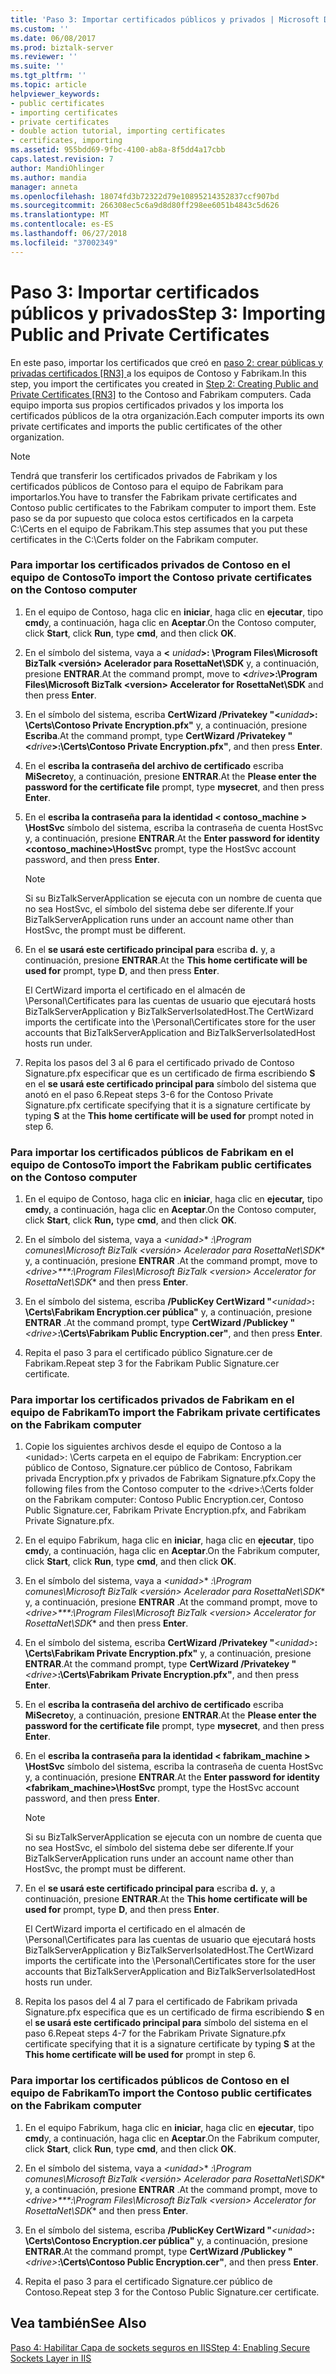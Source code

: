 ```yaml
---
title: 'Paso 3: Importar certificados públicos y privados | Microsoft Docs'
ms.custom: ''
ms.date: 06/08/2017
ms.prod: biztalk-server
ms.reviewer: ''
ms.suite: ''
ms.tgt_pltfrm: ''
ms.topic: article
helpviewer_keywords:
- public certificates
- importing certificates
- private certificates
- double action tutorial, importing certificates
- certificates, importing
ms.assetid: 955bdd69-9fbc-4100-ab8a-8f5dd4a17cbb
caps.latest.revision: 7
author: MandiOhlinger
ms.author: mandia
manager: anneta
ms.openlocfilehash: 18074fd3b72322d79e10895214352837ccf907bd
ms.sourcegitcommit: 266308ec5c6a9d8d80ff298ee6051b4843c5d626
ms.translationtype: MT
ms.contentlocale: es-ES
ms.lasthandoff: 06/27/2018
ms.locfileid: "37002349"
---
```

# <a name="step-3-importing-public-and-private-certificates"></a><span data-ttu-id="65c01-102">Paso 3: Importar certificados públicos y privados</span><span class="sxs-lookup"><span data-stu-id="65c01-102">Step 3: Importing Public and Private Certificates</span></span>
<span data-ttu-id="65c01-103">En este paso, importar los certificados que creó en [paso 2: crear públicas y privadas certificados &#91;RN3&#93; ](../../adapters-and-accelerators/accelerator-rosettanet/step-2-creating-public-and-private-certificates.md) a los equipos de Contoso y Fabrikam.</span><span class="sxs-lookup"><span data-stu-id="65c01-103">In this step, you import the certificates you created in [Step 2: Creating Public and Private Certificates &#91;RN3&#93;](../../adapters-and-accelerators/accelerator-rosettanet/step-2-creating-public-and-private-certificates.md) to the Contoso and Fabrikam computers.</span></span> <span data-ttu-id="65c01-104">Cada equipo importa sus propios certificados privados y los importa los certificados públicos de la otra organización.</span><span class="sxs-lookup"><span data-stu-id="65c01-104">Each computer imports its own private certificates and imports the public certificates of the other organization.</span></span>  
  
> [!NOTE]
>  <span data-ttu-id="65c01-105">Tendrá que transferir los certificados privados de Fabrikam y los certificados públicos de Contoso para el equipo de Fabrikam para importarlos.</span><span class="sxs-lookup"><span data-stu-id="65c01-105">You have to transfer the Fabrikam private certificates and Contoso public certificates to the Fabrikam computer to import them.</span></span> <span data-ttu-id="65c01-106">Este paso se da por supuesto que coloca estos certificados en la carpeta C:\Certs en el equipo de Fabrikam.</span><span class="sxs-lookup"><span data-stu-id="65c01-106">This step assumes that you put these certificates in the C:\Certs folder on the Fabrikam computer.</span></span>  
  
### <a name="to-import-the-contoso-private-certificates-on-the-contoso-computer"></a><span data-ttu-id="65c01-107">Para importar los certificados privados de Contoso en el equipo de Contoso</span><span class="sxs-lookup"><span data-stu-id="65c01-107">To import the Contoso private certificates on the Contoso computer</span></span>  
  
1. <span data-ttu-id="65c01-108">En el equipo de Contoso, haga clic en **iniciar**, haga clic en **ejecutar**, tipo **cmd**y, a continuación, haga clic en **Aceptar**.</span><span class="sxs-lookup"><span data-stu-id="65c01-108">On the Contoso computer, click **Start**, click **Run**, type **cmd**, and then click **OK**.</span></span>  
  
2. <span data-ttu-id="65c01-109">En el símbolo del sistema, vaya a **\<** <em>unidad</em>**\>: \Program Files\Microsoft BizTalk \<versión\> Acelerador para RosettaNet\SDK** y, a continuación, presione **ENTRAR**.</span><span class="sxs-lookup"><span data-stu-id="65c01-109">At the command prompt, move to **\<**<em>drive</em>**\>:\Program Files\Microsoft BizTalk \<version\> Accelerator for RosettaNet\SDK** and then press **Enter**.</span></span>  
  
3. <span data-ttu-id="65c01-110">En el símbolo del sistema, escriba **CertWizard /Privatekey "\<**<em>unidad</em>**\>: \Certs\Contoso Private Encryption.pfx"** y, a continuación, presione **Escriba**.</span><span class="sxs-lookup"><span data-stu-id="65c01-110">At the command prompt, type **CertWizard /Privatekey "\<**<em>drive</em>**\>:\Certs\Contoso Private Encryption.pfx"**, and then press **Enter**.</span></span>  
  
4. <span data-ttu-id="65c01-111">En el **escriba la contraseña del archivo de certificado** escriba **MiSecreto**y, a continuación, presione **ENTRAR**.</span><span class="sxs-lookup"><span data-stu-id="65c01-111">At the **Please enter the password for the certificate file** prompt, type **mysecret**, and then press **Enter**.</span></span>  
  
5. <span data-ttu-id="65c01-112">En el **escriba la contraseña para la identidad < contoso_machine > \HostSvc** símbolo del sistema, escriba la contraseña de cuenta HostSvc y, a continuación, presione **ENTRAR**.</span><span class="sxs-lookup"><span data-stu-id="65c01-112">At the **Enter password for identity <contoso_machine>\HostSvc** prompt, type the HostSvc account password, and then press **Enter**.</span></span>  
  
   > [!NOTE]
   >  <span data-ttu-id="65c01-113">Si su BizTalkServerApplication se ejecuta con un nombre de cuenta que no sea HostSvc, el símbolo del sistema debe ser diferente.</span><span class="sxs-lookup"><span data-stu-id="65c01-113">If your BizTalkServerApplication runs under an account name other than HostSvc, the prompt must be different.</span></span>  
  
6. <span data-ttu-id="65c01-114">En el **se usará este certificado principal para** escriba **d.** y, a continuación, presione **ENTRAR**.</span><span class="sxs-lookup"><span data-stu-id="65c01-114">At the **This home certificate will be used for** prompt, type **D**, and then press **Enter**.</span></span>  
  
    <span data-ttu-id="65c01-115">El CertWizard importa el certificado en el almacén de \Personal\Certificates para las cuentas de usuario que ejecutará hosts BizTalkServerApplication y BizTalkServerIsolatedHost.</span><span class="sxs-lookup"><span data-stu-id="65c01-115">The CertWizard imports the certificate into the \Personal\Certificates store for the user accounts that BizTalkServerApplication and BizTalkServerIsolatedHost hosts run under.</span></span>  
  
7. <span data-ttu-id="65c01-116">Repita los pasos del 3 al 6 para el certificado privado de Contoso Signature.pfx especificar que es un certificado de firma escribiendo **S** en el **se usará este certificado principal para** símbolo del sistema que anotó en el paso 6.</span><span class="sxs-lookup"><span data-stu-id="65c01-116">Repeat steps 3-6 for the Contoso Private Signature.pfx certificate specifying that it is a signature certificate by typing **S** at the **This home certificate will be used for** prompt noted in step 6.</span></span>  
  
### <a name="to-import-the-fabrikam-public-certificates-on-the-contoso-computer"></a><span data-ttu-id="65c01-117">Para importar los certificados públicos de Fabrikam en el equipo de Contoso</span><span class="sxs-lookup"><span data-stu-id="65c01-117">To import the Fabrikam public certificates on the Contoso computer</span></span>  
  
1.  <span data-ttu-id="65c01-118">En el equipo de Contoso, haga clic en **iniciar**, haga clic en **ejecutar,** tipo **cmd**y, a continuación, haga clic en **Aceptar**.</span><span class="sxs-lookup"><span data-stu-id="65c01-118">On the Contoso computer, click **Start**, click **Run,** type **cmd**, and then click **OK**.</span></span>  
  
2.  <span data-ttu-id="65c01-119">En el símbolo del sistema, vaya a  *\<unidad\>*\* *:\Program comunes\Microsoft BizTalk \<versión\> Acelerador para RosettaNet\SDK*\* y, a continuación, presione **ENTRAR** .</span><span class="sxs-lookup"><span data-stu-id="65c01-119">At the command prompt, move to *\<drive\>\*\*\*:\Program Files\Microsoft BizTalk \<version\> Accelerator for RosettaNet\SDK*\* and then press **Enter**.</span></span>  
  
3.  <span data-ttu-id="65c01-120">En el símbolo del sistema, escriba **/PublicKey CertWizard "***\<unidad\>***: \Certs\Fabrikam Encryption.cer pública"** y, a continuación, presione **ENTRAR** .</span><span class="sxs-lookup"><span data-stu-id="65c01-120">At the command prompt, type **CertWizard /Publickey "***\<drive\>***:\Certs\Fabrikam Public Encryption.cer"**, and then press **Enter**.</span></span>  
  
4.  <span data-ttu-id="65c01-121">Repita el paso 3 para el certificado público Signature.cer de Fabrikam.</span><span class="sxs-lookup"><span data-stu-id="65c01-121">Repeat step 3 for the Fabrikam Public Signature.cer certificate.</span></span>  
  
### <a name="to-import-the-fabrikam-private-certificates-on-the-fabrikam-computer"></a><span data-ttu-id="65c01-122">Para importar los certificados privados de Fabrikam en el equipo de Fabrikam</span><span class="sxs-lookup"><span data-stu-id="65c01-122">To import the Fabrikam private certificates on the Fabrikam computer</span></span>  
  
1.  <span data-ttu-id="65c01-123">Copie los siguientes archivos desde el equipo de Contoso a la \<unidad\>: \Certs carpeta en el equipo de Fabrikam: Encryption.cer público de Contoso, Signature.cer público de Contoso, Fabrikam privada Encryption.pfx y privados de Fabrikam Signature.pfx.</span><span class="sxs-lookup"><span data-stu-id="65c01-123">Copy the following files from the Contoso computer to the \<drive\>:\Certs folder on the Fabrikam computer: Contoso Public Encryption.cer, Contoso Public Signature.cer, Fabrikam Private Encryption.pfx, and Fabrikam Private Signature.pfx.</span></span>  
  
2.  <span data-ttu-id="65c01-124">En el equipo Fabrikum, haga clic en **iniciar**, haga clic en **ejecutar**, tipo **cmd**y, a continuación, haga clic en **Aceptar**.</span><span class="sxs-lookup"><span data-stu-id="65c01-124">On the Fabrikum computer, click **Start**, click **Run**, type **cmd**, and then click **OK**.</span></span>  
  
3.  <span data-ttu-id="65c01-125">En el símbolo del sistema, vaya a  *\<unidad\>*\* *:\Program comunes\Microsoft BizTalk \<versión\> Acelerador para RosettaNet\SDK*\* y, a continuación, presione **ENTRAR** .</span><span class="sxs-lookup"><span data-stu-id="65c01-125">At the command prompt, move to *\<drive\>\*\*\*:\Program Files\Microsoft BizTalk \<version\> Accelerator for RosettaNet\SDK*\* and then press **Enter**.</span></span>  
  
4.  <span data-ttu-id="65c01-126">En el símbolo del sistema, escriba **CertWizard /Privatekey "***\<unidad\>***: \Certs\Fabrikam Private Encryption.pfx"** y, a continuación, presione **ENTRAR**.</span><span class="sxs-lookup"><span data-stu-id="65c01-126">At the command prompt, type **CertWizard /Privatekey "***\<drive\>***:\Certs\Fabrikam Private Encryption.pfx"**, and then press **Enter**.</span></span>  
  
5.  <span data-ttu-id="65c01-127">En el **escriba la contraseña del archivo de certificado** escriba **MiSecreto**y, a continuación, presione **ENTRAR**.</span><span class="sxs-lookup"><span data-stu-id="65c01-127">At the **Please enter the password for the certificate file** prompt, type **mysecret**, and then press **Enter**.</span></span>  
  
6.  <span data-ttu-id="65c01-128">En el **escriba la contraseña para la identidad < fabrikam_machine > \HostSvc** símbolo del sistema, escriba la contraseña de cuenta HostSvc y, a continuación, presione **ENTRAR**.</span><span class="sxs-lookup"><span data-stu-id="65c01-128">At the **Enter password for identity <fabrikam_machine>\HostSvc** prompt, type the HostSvc account password, and then press **Enter**.</span></span>  
  
    > [!NOTE]
    >  <span data-ttu-id="65c01-129">Si su BizTalkServerApplication se ejecuta con un nombre de cuenta que no sea HostSvc, el símbolo del sistema debe ser diferente.</span><span class="sxs-lookup"><span data-stu-id="65c01-129">If your BizTalkServerApplication runs under an account name other than HostSvc, the prompt must be different.</span></span>  
  
7.  <span data-ttu-id="65c01-130">En el **se usará este certificado principal para** escriba **d.** y, a continuación, presione **ENTRAR**.</span><span class="sxs-lookup"><span data-stu-id="65c01-130">At the **This home certificate will be used for** prompt, type **D**, and then press **Enter**.</span></span>  
  
     <span data-ttu-id="65c01-131">El CertWizard importa el certificado en el almacén de \Personal\Certificates para las cuentas de usuario que ejecutará hosts BizTalkServerApplication y BizTalkServerIsolatedHost.</span><span class="sxs-lookup"><span data-stu-id="65c01-131">The CertWizard imports the certificate into the \Personal\Certificates store for the user accounts that BizTalkServerApplication and BizTalkServerIsolatedHost hosts run under.</span></span>  
  
8.  <span data-ttu-id="65c01-132">Repita los pasos del 4 al 7 para el certificado de Fabrikam privada Signature.pfx especifica que es un certificado de firma escribiendo **S** en el **se usará este certificado principal para** símbolo del sistema en el paso 6.</span><span class="sxs-lookup"><span data-stu-id="65c01-132">Repeat steps 4-7 for the Fabrikam Private Signature.pfx certificate specifying that it is a signature certificate by typing **S** at the **This home certificate will be used for** prompt in step 6.</span></span>  
  
### <a name="to-import-the-contoso-public-certificates-on-the-fabrikam-computer"></a><span data-ttu-id="65c01-133">Para importar los certificados públicos de Contoso en el equipo de Fabrikam</span><span class="sxs-lookup"><span data-stu-id="65c01-133">To import the Contoso public certificates on the Fabrikam computer</span></span>  
  
1.  <span data-ttu-id="65c01-134">En el equipo Fabrikum, haga clic en **iniciar**, haga clic en **ejecutar**, tipo **cmd**y, a continuación, haga clic en **Aceptar**.</span><span class="sxs-lookup"><span data-stu-id="65c01-134">On the Fabrikum computer, click **Start**, click **Run**, type **cmd**, and then click **OK**.</span></span>  
  
2.  <span data-ttu-id="65c01-135">En el símbolo del sistema, vaya a  *\<unidad\>*\* *:\Program comunes\Microsoft BizTalk \<versión\> Acelerador para RosettaNet\SDK*\* y, a continuación, presione **ENTRAR** .</span><span class="sxs-lookup"><span data-stu-id="65c01-135">At the command prompt, move to *\<drive\>\*\*\*:\Program Files\Microsoft BizTalk \<version\> Accelerator for RosettaNet\SDK*\* and then press **Enter**.</span></span>  
  
3.  <span data-ttu-id="65c01-136">En el símbolo del sistema, escriba **/PublicKey CertWizard "***\<unidad\>***: \Certs\Contoso Encryption.cer pública"** y, a continuación, presione **ENTRAR**.</span><span class="sxs-lookup"><span data-stu-id="65c01-136">At the command prompt, type **CertWizard /Publickey "***\<drive\>***:\Certs\Contoso Public Encryption.cer"**, and then press **Enter**.</span></span>  
  
4.  <span data-ttu-id="65c01-137">Repita el paso 3 para el certificado Signature.cer público de Contoso.</span><span class="sxs-lookup"><span data-stu-id="65c01-137">Repeat step 3 for the Contoso Public Signature.cer certificate.</span></span>  
  
## <a name="see-also"></a><span data-ttu-id="65c01-138">Vea también</span><span class="sxs-lookup"><span data-stu-id="65c01-138">See Also</span></span>  
 [<span data-ttu-id="65c01-139">Paso 4: Habilitar Capa de sockets seguros en IIS</span><span class="sxs-lookup"><span data-stu-id="65c01-139">Step 4: Enabling Secure Sockets Layer in IIS</span></span>](../../adapters-and-accelerators/accelerator-rosettanet/step-4-enabling-secure-sockets-layer-in-iis.md)